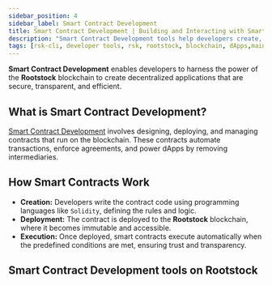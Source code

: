 ```yaml
---
sidebar_position: 4
sidebar_label: Smart Contract Development
title: Smart Contract Development | Building and Interacting with Smart Contracts on Rootstock
description: "Smart Contract Development tools help developers create, deploy, and interact with smart contracts on the Rootstock blockchain, enabling secure and efficient decentralized applications."
tags: [rsk-cli, developer tools, rsk, rootstock, blockchain, dApps,mainnet, testnet, smart contracts, development]
---
```


**Smart Contract Development** enables developers to harness the power of the **Rootstock** blockchain to create decentralized applications that are secure, transparent, and efficient.

## What is Smart Contract Development?

[Smart Contract Development](/developers/smart-contracts/) involves designing, deploying, and managing contracts that run on the blockchain. These contracts automate transactions, enforce agreements, and power dApps by removing intermediaries.

## How Smart Contracts Work

* **Creation:** Developers write the contract code using programming languages like `Solidity`, defining the rules and logic.  
* **Deployment:** The contract is deployed to the **Rootstock** blockchain, where it becomes immutable and accessible.  
* **Execution:** Once deployed, smart contracts execute automatically when the predefined conditions are met, ensuring trust and transparency.  

## Smart Contract Development tools on Rootstock 

<CardsGrid>
  <CardsGridItem
    title="RSK-CLI"
    subtitle="smart contract developement"
    color="cyan"
    linkHref="/developers/smart-contracts/rsk-cli/"
    linkTitle="Getting started with RSK CLI"
    description="The rsk-cli tool or sdk enables users to manage wallets, check balances, send transactions, verify smart contracts and interact with smart contracts on the Rootstock blockchain - a Bitcoin sidechain designed for smart contracts. It supports both mainnet and testnet environments."
  />
    <CardsGridItem
    title="Thirdweb"
    subtitle="smart contract developement"
    color="cyan"
    linkHref="/developers/smart-contracts/thirdweb/"
    linkTitle="Getting started with Thirdweb"
    description="Thirdweb is a full-stack web3 development tools, and production-grade infrastructure platform for developers to build on Rootstock."
  />
</CardsGrid>